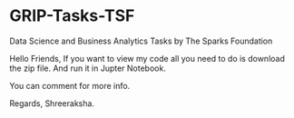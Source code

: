 # GRIP-Tasks-TSF
Data Science and Business Analytics Tasks by The Sparks Foundation

Hello Friends,
If you want to view my code all you need to do is download the zip file.
And run it in Jupter Notebook.

You can comment for more info. 

Regards,
Shreeraksha.
